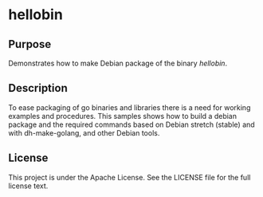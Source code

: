# hellobin

## Purpose

Demonstrates how to make Debian package of the binary *hellobin*.

## Description

To ease packaging of go binaries and libraries there is a need for working examples and 
procedures. This samples shows how to build a debian package and the required commands
based on Debian stretch (stable) and with dh-make-golang, and other Debian tools.

## License
This project is under the Apache License. See the LICENSE file for the full license text.
